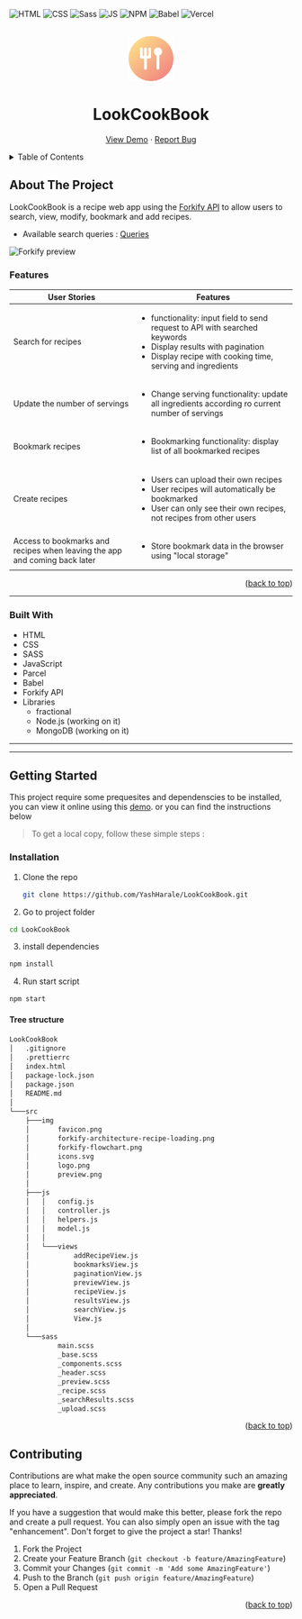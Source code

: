 <div id="top"></div>

![HTML](https://img.shields.io/badge/HTML5-E34F26?style=for-the-badge&logo=html5&logoColor=white)
![CSS](https://img.shields.io/badge/CSS3-1572B6?style=for-the-badge&logo=css3&logoColor=white)
![Sass](https://img.shields.io/badge/SASS-hotpink.svg?style=for-the-badge&logo=SASS&logoColor=white)
![JS](https://img.shields.io/badge/JavaScript-F7DF1E?style=for-the-badge&logo=javascript&logoColor=black)
![NPM](https://img.shields.io/badge/NPM-%23000000.svg?style=for-the-badge&logo=npm&logoColor=white)
![Babel](https://img.shields.io/badge/Babel-F9DC3e?style=for-the-badge&logo=babel&logoColor=black)
![Vercel](https://img.shields.io/badge/Vercel-000000?style=for-the-badge&logo=vercel&logoColor=white)


<br />
<div align="center">
  <a href="https://lookcookbook-yashharale.netlify.app/">
    <img src="./src/img/favicon.png" alt="Logo" height="80"  >
  </a>
  <h1 align="center">LookCookBook</h1>

  <p align="center">
    <a href="https://lookcookbook-yashharale.netlify.app/">View Demo</a>
    ·
    <a href="https://github.com/YashHarale/LookCookBook/issues">Report Bug</a>
  </p>
</div>

<!-- TABLE OF CONTENTS -->
<details>
  <summary>Table of Contents</summary>
  <ol>
    <li>
      <a href="#about-the-project">About The Project</a>
      <ul>
        <li><a href="#features">Features</a></li>
        <li><a href="#built-with">Built With</a></li>
        <li><a href="#flowchart">Flowchart</a></li>
        <li><a href="#architecture">Architecture</a></li>
      </ul>
    </li>
    <li>
      <a href="#getting-started">Getting Started</a>
      <ul>
        <li><a href="#installation">Installation</a></li>
        <li><a href="#tree-structure">Tree Structure</a></li>
      </ul>
    </li>
    <li><a href="#contributing">Contributing</a></li>
    <li><a href="#acknowledgments">Acknowledgments</a></li>
  </ol>
</details>

<!-- ABOUT THE PROJECT -->

## About The Project

LookCookBook is a recipe web app using the [Forkify API](https://forkify-api.herokuapp.com/v2) to allow users to search, view, modify, bookmark and add recipes.

- Available search queries : [Queries](https://forkify-api.herokuapp.com/phrases.html)

![Forkify preview](./src/img/preview.png)

### Features

| User Stories                                                               | Features                                                                                                                                                                              |
| -------------------------------------------------------------------------- | ------------------------------------------------------------------------------------------------------------------------------------------------------------------------------------ |
| Search for recipes                                                         | <ul><li>functionality: input field to send request to API with searched keywords<li>Display results with pagination<li>Display recipe with cooking time, serving and ingredients</ul> |
| Update the number of servings                                              | <ul><li>Change serving functionality: update all ingredients according ro current number of servings</ul>                                                                             |
| Bookmark recipes                                                           | <ul><li>Bookmarking functionality: display list of all bookmarked recipes</ul>                                                                                                        |
| Create recipes                                                             | <ul><li>Users can upload their own recipes</li><li>User recipes will automatically be bookmarked<li>User can only see their own recipes, not recipes from other users</ul>            |
| Access to bookmarks and recipes when leaving the app and coming back later | <ul><li>Store bookmark data in the browser using "local storage"</ul>                                                                                                                 |

<p align="right">(<a href="#top">back to top</a>)</p>

---

### Built With

- HTML
- CSS
- SASS
- JavaScript
- Parcel
- Babel
- Forkify API
- Libraries
  - fractional
  - Node.js (working on it)
  - MongoDB (working on it)
    

---



---

<!-- GETTING STARTED -->

## Getting Started

This project require some prequesites and dependenscies to be installed, you can view it online using this [demo](https://lookcookbook-yashharale.netlify.app/). or you can find the instructions below

> To get a local copy, follow these simple steps :

### Installation

1. Clone the repo
   ```sh
   git clone https://github.com/YashHarale/LookCookBook.git
   ```
2. Go to project folder

```bash
cd LookCookBook
```

3. install dependencies

```bash
npm install
```

4. Run start script

```bash
npm start
```

#### Tree structure

```
LookCookBook
│   .gitignore
│   .prettierrc
│   index.html
│   package-lock.json
│   package.json
│   README.md
│
└───src
    ├───img
    │       favicon.png
    │       forkify-architecture-recipe-loading.png
    │       forkify-flowchart.png
    │       icons.svg
    │       logo.png
    │       preview.png
    │
    ├───js
    │   │   config.js
    │   │   controller.js
    │   │   helpers.js
    │   │   model.js
    │   │
    │   └───views
    │           addRecipeView.js
    │           bookmarksView.js
    │           paginationView.js
    │           previewView.js
    │           recipeView.js
    │           resultsView.js
    │           searchView.js
    │           View.js
    │
    └───sass
            main.scss
            _base.scss
            _components.scss
            _header.scss
            _preview.scss
            _recipe.scss
            _searchResults.scss
            _upload.scss
```

<p align="right">(<a href="#top">back to top</a>)</p>

<!-- CONTRIBUTING -->

## Contributing

Contributions are what make the open source community such an amazing place to learn, inspire, and create. Any contributions you make are **greatly appreciated**.

If you have a suggestion that would make this better, please fork the repo and create a pull request. You can also simply open an issue with the tag "enhancement".
Don't forget to give the project a star! Thanks!

1. Fork the Project
2. Create your Feature Branch (`git checkout -b feature/AmazingFeature`)
3. Commit your Changes (`git commit -m 'Add some AmazingFeature'`)
4. Push to the Branch (`git push origin feature/AmazingFeature`)
5. Open a Pull Request

<p align="right">(<a href="#top">back to top</a>)</p>


